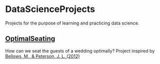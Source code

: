 # DataScienceProjects

Projects for the purpose of learning and practicing data science.

## [OptimalSeating](https://github.com/MateVaradi/DataScienceProjects/tree/master/OptimalSeating)
How can we seat the guests of a wedding optimally?
Project inspired by [Bellows, M., & Peterson, J. L. (2012)](https://www.improbable.com/news/2012/Optimal-seating-chart.pdf)
